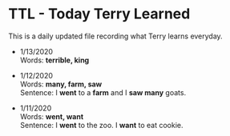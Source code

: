 # TTL - Today Terry Learned

This is a daily updated file recording what Terry learns everyday.

- 1/13/2020  
Words: __terrible, king__  


- 1/12/2020  
Words: __many, farm, saw__  
Sentence: I __went__ to a __farm__ and I __saw many__ goats.


- 1/11/2020  
Words: __went, want__  
Sentence: I __went__ to the zoo. I __want__ to eat cookie.